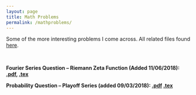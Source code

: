 ```yaml
---
layout: page
title: Math Problems
permalink: /mathproblems/
---
```


<p>Some of the more interesting problems I come across. All related files found <a href="https://github.com/daveveitch/Math">here</a>.</p>
<br>
<p><b>Fourier Series Question – Riemann Zeta Function <b> (Added 11/06/2018): <a href="https://github.com/daveveitch/Math/raw/master/Fourier%20Series%20Question%20-%20Riemann%20Zeta/Fourier_Series.pdf">.pdf</a>, <a href="https://github.com/daveveitch/Math/raw/master/Fourier%20Series%20Question%20-%20Riemann%20Zeta/Fourier_Series.tex">.tex</a></p>
<p><b>Probability Question – Playoff Series <b> (added 09/03/2018): <a href="https://github.com/daveveitch/Math/raw/master/Probability%20Question%20-%20Playoff%20Series/Playoff_Series.pdf">.pdf</a> <a href="https://github.com/daveveitch/Math/blob/master/Probability%20Question%20-%20Playoff%20Series/Playoff_Series.tex">.tex</a></p>
